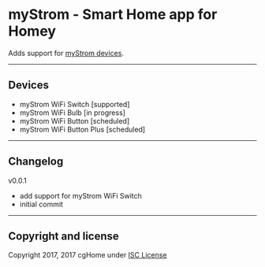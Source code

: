 # myStrom - Smart Home app for Homey

Adds support for [myStrom devices](https://mystrom.ch/smart-home/).

---

## Devices

* myStrom WiFi Switch       [supported]
* myStrom WiFi Bulb         [in progress]
* myStrom WiFi Button       [scheduled]
* myStrom WiFi Button Plus  [scheduled]

---

## Changelog

v0.0.1

* add support for myStrom WiFi Switch
* initial commit

---

## Copyright and license

Copyright 2017, 2017 cgHome under [ISC License](LICENSE)